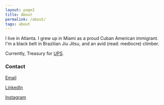 ```yaml
---
layout: page2
title: About
permalink: /about/
tags: about
---
```


<!-- ![me](/images/headshot.jpg) -->

I live in Atlanta. I grew up in Miami as a proud Cuban American immigrant. I'm a black belt in Brazilian Jiu Jitsu, and an avid (read: mediocre) climber.

Currently, Treasury for [UPS](https://www.ups.com/us/en/Home.page).

### Contact

[Email](mailto:ernestoriverao@gmail.com)

[LinkedIn](https://www.linkedin.com/in/ernestoorivera)

[Instagram](https://www.instagram.com/ernestoorivera/)